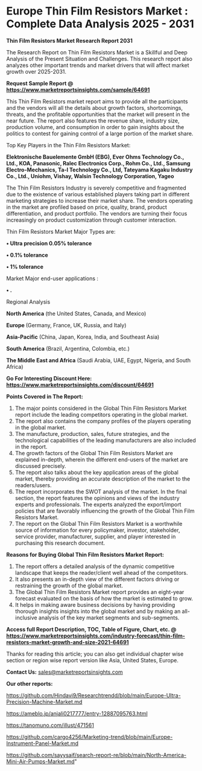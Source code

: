 # Europe Thin Film Resistors Market : Complete Data Analysis 2025 - 2031

<strong>Thin Film Resistors Market Research Report 2031</strong>

The Research Report on Thin Film Resistors Market is a Skillful and Deep Analysis of the Present Situation and Challenges. This research report also analyzes other important trends and market drivers that will affect market growth over 2025-2031.

<strong>Request Sample Report @ <a href=https://www.marketreportsinsights.com/sample/64691>https://www.marketreportsinsights.com/sample/64691</a></strong>

This Thin Film Resistors market report aims to provide all the participants and the vendors will all the details about growth factors, shortcomings, threats, and the profitable opportunities that the market will present in the near future. The report also features the revenue share, industry size, production volume, and consumption in order to gain insights about the politics to contest for gaining control of a large portion of the market share.

Top Key Players in the Thin Film Resistors Market:

<strong>Elektronische Bauelemente GmbH (EBG), Ever Ohms Technology Co., Ltd., KOA, Panasonic, Ralec Electronics Corp., Rohm Co., Ltd., Samsung Electro-Mechanics, Ta-I Technology Co., Ltd, Tateyama Kagaku Industry Co., Ltd., Uniohm, Vishay, Walsin Technology Corporation, Yageo</strong>

The Thin Film Resistors Industry is severely competitive and fragmented due to the existence of various established players taking part in different marketing strategies to increase their market share. The vendors operating in the market are profiled based on price, quality, brand, product differentiation, and product portfolio. The vendors are turning their focus increasingly on product customization through customer interaction.

Thin Film Resistors Market Major Types are:

<strong>• Ultra precision 0.05% tolerance

• 0.1% tolerance

• 1% tolerance</strong>

Market Major end-user applications :

<strong>• .</strong>

Regional Analysis

</u><strong><b>North America</b></strong> (the United States, Canada, and Mexico)

<strong><b>Europe </b></strong>(Germany, France, UK, Russia, and Italy)

<strong><b>Asia-Pacific</b></strong> (China, Japan, Korea, India, and Southeast Asia)

<strong><b>South America</b></strong> (Brazil, Argentina, Colombia, etc.)

<strong><b>The Middle East and Africa</b></strong> (Saudi Arabia, UAE, Egypt, Nigeria, and South Africa)

<strong>Go For Interesting Discount Here: <a href=https://www.marketreportsinsights.com/discount/64691>https://www.marketreportsinsights.com/discount/64691</a></strong>

<strong>Points Covered in The Report:</strong>
<ol>
  <li>The major points considered in the Global Thin Film Resistors Market report include the leading competitors operating in the global market.</li>
  <li>The report also contains the company profiles of the players operating in the global market.</li>
  <li>The manufacture, production, sales, future strategies, and the technological capabilities of the leading manufacturers are also included in the report.</li>
  <li>The growth factors of the Global Thin Film Resistors Market are explained in-depth, wherein the different end-users of the market are discussed precisely.</li>
  <li>The report also talks about the key application areas of the global market, thereby providing an accurate description of the market to the readers/users.</li>
  <li>The report incorporates the SWOT analysis of the market. In the final section, the report features the opinions and views of the industry experts and professionals. The experts analyzed the export/import policies that are favorably influencing the growth of the Global Thin Film Resistors Market.</li>
  <li>The report on the Global Thin Film Resistors Market is a worthwhile source of information for every policymaker, investor, stakeholder, service provider, manufacturer, supplier, and player interested in purchasing this research document.</li>
</ol>
<strong>Reasons for Buying Global Thin Film Resistors Market Report:</strong>

<ol>
  <li>The report offers a detailed analysis of the dynamic competitive landscape that keeps the reader/client well ahead of the competitors.</li>
  <li>It also presents an in-depth view of the different factors driving or restraining the growth of the global market.</li>
  <li>The Global Thin Film Resistors Market report provides an eight-year forecast evaluated on the basis of how the market is estimated to grow.</li>
  <li>It helps in making aware business decisions by having providing thorough insights insights into the global market and by making an all-inclusive analysis of the key market segments and sub-segments.</li>
</ol>
<strong>Access full Report Description, TOC, Table of Figure, Chart, etc. @ <a href=https://www.marketreportsinsights.com/industry-forecast/thin-film-resistors-market-growth-and-size-2021-64691>https://www.marketreportsinsights.com/industry-forecast/thin-film-resistors-market-growth-and-size-2021-64691</a></strong>


Thanks for reading this article; you can also get individual chapter wise section or region wise report version like Asia, United States, Europe.

<strong>Contact Us:</strong>
sales@marketreportsinsights.com

<strong>Our other reports:</strong>

<a href=https://github.com/Hindavi9/Researchtrendd/blob/main/Europe-Ultra-Precision-Machine-Market.md>https://github.com/Hindavi9/Researchtrendd/blob/main/Europe-Ultra-Precision-Machine-Market.md</a>

<a href=https://ameblo.jp/anjali0217777/entry-12887095763.html>https://ameblo.jp/anjali0217777/entry-12887095763.html</a>

<a href=https://tanomuno.com/illust/471561>https://tanomuno.com/illust/471561</a>

<a href=https://github.com/cargo4256/Marketing-trend/blob/main/Europe-Instrument-Panel-Market.md>https://github.com/cargo4256/Marketing-trend/blob/main/Europe-Instrument-Panel-Market.md</a>

<a href=https://github.com/sayysaif/search-report-re/blob/main/North-America-Mini-Air-Pumps-Market.md>https://github.com/sayysaif/search-report-re/blob/main/North-America-Mini-Air-Pumps-Market.md</a>"
